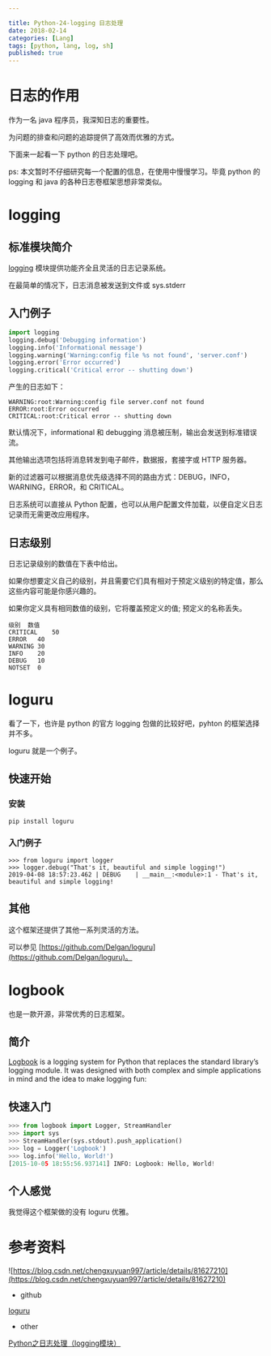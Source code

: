 ```yaml
---

title: Python-24-logging 日志处理
date: 2018-02-14
categories: [Lang]
tags: [python, lang, log, sh]
published: true
---
```


# 日志的作用

作为一名 java 程序员，我深知日志的重要性。

为问题的排查和问题的追踪提供了高效而优雅的方式。

下面来一起看一下 python 的日志处理吧。

ps: 本文暂时不仔细研究每一个配置的信息，在使用中慢慢学习。毕竟 python 的 logging 和 java 的各种日志卷框架思想非常类似。

# logging

## 标准模块简介

[logging](https://docs.python.org/zh-cn/3/library/logging.html#module-logging) 模块提供功能齐全且灵活的日志记录系统。

在最简单的情况下，日志消息被发送到文件或 sys.stderr

## 入门例子

```py
import logging
logging.debug('Debugging information')
logging.info('Informational message')
logging.warning('Warning:config file %s not found', 'server.conf')
logging.error('Error occurred')
logging.critical('Critical error -- shutting down')
```

产生的日志如下：

```
WARNING:root:Warning:config file server.conf not found
ERROR:root:Error occurred
CRITICAL:root:Critical error -- shutting down
```

默认情况下，informational 和 debugging 消息被压制，输出会发送到标准错误流。

其他输出选项包括将消息转发到电子邮件，数据报，套接字或 HTTP 服务器。

新的过滤器可以根据消息优先级选择不同的路由方式：DEBUG，INFO，WARNING，ERROR，和 CRITICAL。

日志系统可以直接从 Python 配置，也可以从用户配置文件加载，以便自定义日志记录而无需更改应用程序。

## 日志级别

日志记录级别的数值在下表中给出。

如果你想要定义自己的级别，并且需要它们具有相对于预定义级别的特定值，那么这些内容可能是你感兴趣的。

如果你定义具有相同数值的级别，它将覆盖预定义的值; 预定义的名称丢失。

```
级别	数值
CRITICAL	50
ERROR	40
WARNING	30
INFO	20
DEBUG	10
NOTSET	0
```

# loguru

看了一下，也许是 python 的官方 logging 包做的比较好吧，pyhton 的框架选择并不多。

loguru 就是一个例子。

## 快速开始

### 安装

```
pip install loguru
```

### 入门例子

```
>>> from loguru import logger
>>> logger.debug("That's it, beautiful and simple logging!")
2019-04-08 18:57:23.462 | DEBUG    | __main__:<module>:1 - That's it, beautiful and simple logging!
```

## 其他

这个框架还提供了其他一系列灵活的方法。

可以参见 [https://github.com/Delgan/loguru](https://github.com/Delgan/loguru)。


# logbook

也是一款开源，非常优秀的日志框架。

## 简介

[Logbook](https://logbook.readthedocs.io/en/stable/index.html#) is a logging system for Python that replaces the standard library’s logging module. It was designed with both complex and simple applications in mind and the idea to make logging fun:

## 快速入门

```py
>>> from logbook import Logger, StreamHandler
>>> import sys
>>> StreamHandler(sys.stdout).push_application()
>>> log = Logger('Logbook')
>>> log.info('Hello, World!')
[2015-10-05 18:55:56.937141] INFO: Logbook: Hello, World!
```

## 个人感觉

我觉得这个框架做的没有 loguru 优雅。

# 参考资料

![https://blog.csdn.net/chengxuyuan997/article/details/81627210](https://blog.csdn.net/chengxuyuan997/article/details/81627210)

- github

[loguru](https://github.com/Delgan/loguru)

- other

[Python之日志处理（logging模块）](https://www.cnblogs.com/yyds/p/6901864.html)

